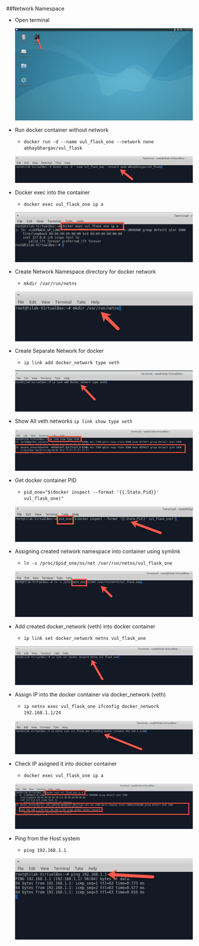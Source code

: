 ##Network Namespace 

* Open terminal

    ![](img/click_terminal.png)

* Run docker container without network 
    * `docker run -d --name vul_flask_one --network none abhaybhargav/vul_flask`
    
    ![](img/network_name_space/step1.png)
 
* Docker exec into the container

    * ``docker exec vul_flask_one ip a``
    
    ![](img/network_name_space/docker_exec_ip_a.png)
   
* Create Network Namespace directory for docker network

    * ``mkdir /var/run/netns``
    
    ![](img/network_name_space/create_netns_dir.png)
    
* Create Separate Network for docker
    * ``ip link add docker_network type veth
``

    ![](img/network_name_space/docker_network_create_veth.png)
    
    
* Show All veth networks
    ``ip link show type veth``
    
    ![](img/network_name_space/show_veth.png)


* Get docker container PID
    * ``pid_one="$(docker inspect --format '{{.State.Pid}}' vul_flask_one)"
``
    
    ![](img/network_name_space/get_pid_of_container.png)
    
* Assigning created network namespace into container using symlink
    * ``ln -s /proc/$pid_one/ns/net /var/run/netns/vul_flask_one``
    
    ![](img/network_name_space/symlink_between_docker_main_network.png)
    

* Add created docker_network (veth) into docker container
    * ``ip link set docker_network netns vul_flask_one
``
    
    ![](img/network_name_space/assign_veth_to_docker.png)
    
    
* Assign IP into the docker container via docker_network (veth)
    * ``ip netns exec vul_flask_one ifconfig docker_network 192.168.1.1/24``
    
    ![](img/network_name_space/assign_ip_to_network.png)
    
 * Check IP asiigned it into docker container
    * ``docker exec vul_flask_one ip a``
    
     ![](img/network_name_space/assigned_network_with_ip.png)
     
 
 * Ping from the Host system
    * ``ping 192.168.1.1``
    
    ![](img/network_name_space/ping_ip.png)
 
 
     